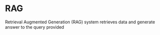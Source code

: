 # RAG
Retrieval Augmented Generation (RAG) system retrieves data and generate answer to the query provided
